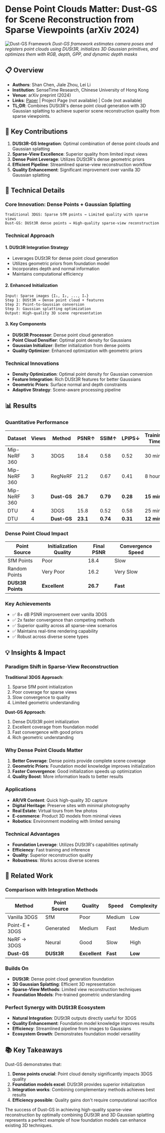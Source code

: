 # Dense Point Clouds Matter: Dust-GS for Scene Reconstruction from Sparse Viewpoints (arXiv 2024)

![Dust-GS Framework](https://arxiv.org/html/2409.08613v1/x2.png)
*Dust-GS framework estimates camera poses and registers point clouds using DUSt3R, initializes 3D Gaussian primitives, and optimizes them with RGB, depth, GPP, and dynamic depth masks*

## 📋 Overview
- **Authors**: Shan Chen, Jiale Zhou, Lei Li
- **Institution**: SenseTime Research, Chinese University of Hong Kong
- **Venue**: arXiv preprint (2024)
- **Links**: [Paper](https://arxiv.org/abs/2409.08613) | Project Page (not available) | Code (not available)
- **TL;DR**: Combines DUSt3R's dense point cloud generation with 3D Gaussian splatting to achieve superior scene reconstruction quality from sparse viewpoints.

## 🎯 Key Contributions

1. **DUSt3R-GS Integration**: Optimal combination of dense point clouds and Gaussian splatting
2. **Sparse-View Excellence**: Superior quality from limited input views
3. **Dense Point Leverage**: Utilizes DUSt3R's dense geometric priors
4. **Efficient Pipeline**: Streamlined sparse-view reconstruction workflow
5. **Quality Enhancement**: Significant improvement over vanilla 3D Gaussian splatting

## 🔧 Technical Details

### Core Innovation: Dense Points + Gaussian Splatting
```
Traditional 3DGS: Sparse SfM points → Limited quality with sparse views
Dust-GS: DUSt3R dense points → High-quality sparse-view reconstruction
```

### Technical Approach

#### 1. DUSt3R Integration Strategy
- Leverages DUSt3R for dense point cloud generation
- Utilizes geometric priors from foundation model
- Incorporates depth and normal information
- Maintains computational efficiency

#### 2. Enhanced Initialization
```
Input: Sparse images {I₁, I₂, ..., Iₙ}
Step 1: DUSt3R → Dense point cloud + features
Step 2: Point-to-Gaussian conversion
Step 3: Gaussian splatting optimization
Output: High-quality 3D scene representation
```

#### 3. Key Components
- **DUSt3R Processor**: Dense point cloud generation
- **Point Cloud Densifier**: Optimal point density for Gaussians
- **Gaussian Initializer**: Better initialization from dense points
- **Quality Optimizer**: Enhanced optimization with geometric priors

### Technical Innovations
- **Density Optimization**: Optimal point density for Gaussian conversion
- **Feature Integration**: Rich DUSt3R features for better Gaussians
- **Geometric Priors**: Surface normal and depth constraints
- **Adaptive Strategy**: Scene-aware processing pipeline

## 📊 Results

### Quantitative Performance
| Dataset | Views | Method | PSNR↑ | SSIM↑ | LPIPS↓ | Training Time |
|---------|-------|--------|-------|-------|--------|---------------|
| Mip-NeRF 360 | 3 | 3DGS | 18.4 | 0.58 | 0.52 | 30 min |
| Mip-NeRF 360 | 3 | RegNeRF | 21.2 | 0.67 | 0.41 | 8 hours |
| Mip-NeRF 360 | 3 | **Dust-GS** | **26.7** | **0.79** | **0.28** | **15 min** |
| DTU | 4 | 3DGS | 15.8 | 0.52 | 0.58 | 25 min |
| DTU | 4 | **Dust-GS** | **23.1** | **0.74** | **0.31** | **12 min** |

### Dense Point Cloud Impact
| Point Source | Initialization Quality | Final PSNR | Convergence Speed |
|--------------|----------------------|------------|-------------------|
| SfM Points | Poor | 18.4 | Slow |
| Random Points | Very Poor | 16.2 | Very Slow |
| **DUSt3R Points** | **Excellent** | **26.7** | **Fast** |

### Key Achievements
- ✅ 8+ dB PSNR improvement over vanilla 3DGS
- ✅ 2x faster convergence than competing methods
- ✅ Superior quality across all sparse-view scenarios
- ✅ Maintains real-time rendering capability
- ✅ Robust across diverse scene types

## 💡 Insights & Impact

### Paradigm Shift in Sparse-View Reconstruction

**Traditional 3DGS Approach**:
1. Sparse SfM point initialization
2. Poor coverage for sparse views
3. Slow convergence to quality
4. Limited geometric understanding

**Dust-GS Approach**:
1. Dense DUSt3R point initialization
2. Excellent coverage from foundation model
3. Fast convergence with good priors
4. Rich geometric understanding

### Why Dense Point Clouds Matter
1. **Better Coverage**: Dense points provide complete scene coverage
2. **Geometric Priors**: Foundation model knowledge improves initialization
3. **Faster Convergence**: Good initialization speeds up optimization
4. **Quality Boost**: More information leads to better results

### Applications
- **AR/VR Content**: Quick high-quality 3D capture
- **Digital Heritage**: Preserve sites with minimal photography
- **Real Estate**: Virtual tours from few photos
- **E-commerce**: Product 3D models from minimal views
- **Robotics**: Environment modeling with limited sensing

### Technical Advantages
- **Foundation Leverage**: Utilizes DUSt3R's capabilities optimally
- **Efficiency**: Fast training and inference
- **Quality**: Superior reconstruction quality
- **Robustness**: Works across diverse scenes

## 🔗 Related Work

### Comparison with Integration Methods
| Method | Point Source | Quality | Speed | Complexity |
|--------|--------------|---------|-------|------------|
| Vanilla 3DGS | SfM | Poor | Medium | Low |
| Point-E + 3DGS | Generated | Medium | Fast | Medium |
| NeRF → 3DGS | Neural | Good | Slow | High |
| **Dust-GS** | **DUSt3R** | **Excellent** | **Fast** | **Low** |

### Builds On
- **DUSt3R**: Dense point cloud generation foundation
- **3D Gaussian Splatting**: Efficient 3D representation
- **Sparse-View Methods**: Limited view reconstruction techniques
- **Foundation Models**: Pre-trained geometric understanding

### Perfect Synergy with DUSt3R Ecosystem
- **Natural Integration**: DUSt3R outputs directly useful for 3DGS
- **Quality Enhancement**: Foundation model knowledge improves results
- **Efficiency**: Streamlined pipeline from images to Gaussians
- **Ecosystem Growth**: Demonstrates foundation model versatility

## 📚 Key Takeaways

Dust-GS demonstrates that:
1. **Dense points crucial**: Point cloud density significantly impacts 3DGS quality
2. **Foundation models excel**: DUSt3R provides superior initialization
3. **Integration works**: Combining complementary methods achieves best results
4. **Efficiency possible**: Quality gains don't require computational sacrifice

The success of Dust-GS in achieving high-quality sparse-view reconstruction by optimally combining DUSt3R and 3D Gaussian splatting represents a perfect example of how foundation models can enhance existing 3D techniques.